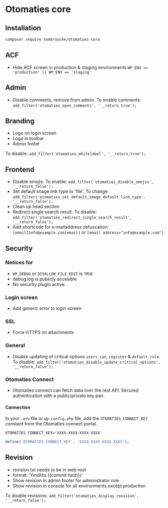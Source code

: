 # Otomaties core

## Installation

```sh
composer require tombroucke/otomaties-core
```
## ACF
- Hide ACF screen in production & staging environments `WP_ENV == 'production' || WP_ENV == 'staging'`

## Admin
- Disable comments, remove from admin. To enable comments: `add_filter('otomaties_open_comments', '__return_true');`

## Branding
- Logo on login screen
- Logo in toolbar
- Admin footer

To disable: `add_filter('otomaties_whitelabel', '__return_true');`

## Frontend
- Disable emojis. To enable: `add_filter('otomaties_disable_emojis', '__return_false');`
- Set default image link type to 'file'. To change: `add_filter('otomaties_set_default_image_default_link_type', '__return_false');`
- Clean up head section
- Redirect single search result. To disable: `add_filter('otomaties_redirect_single_search_result', '__return_false');`
- Add shortcode for e-mailaddress obfuscation: `[email]info@example.com[email]` or `[email address="info@example.com"]`

## Security

### Notices for
- `WP_DEBUG` or `DISALLOW_FILE_EDIT` is `TRUE`
- debug.log is publicly accesible
- No security plugin active.

### Login screen
- Add generic error to login screen

### SSL
- Force HTTPS on attachments

### General
- Disable updating of critical options `users_can_register` & `default_role`. To disable: `add_filter('otomaties_disable_update_critical_options', '__return_false');`

### Otomaties Connect
- Otomaties connect can fetch data over the rest API. Secured authentication with a public/private key pair.

#### Connection
In your `.env` file or `wp-config.php` file, add the `OTOMATIES_CONNECT_KEY` constant from the Otomaties connect portal.
```
OTOMATIES_CONNECT_KEY='XXXX-XXXX-XXXX-XXXX'
```
```php
define('OTOMATIES_CONNECT_KEY', 'XXXX-XXXX-XXXX-XXXX');
```

## Revision
- revision.txt needs to be in web root
- format: 'YmdHis {{commit hash}}'
- Show revision in admin footer for administrator role
- Show revision in console for all environments except production

To disable revisions: `add_filter('otomaties_display_revision', '__return_false');`

